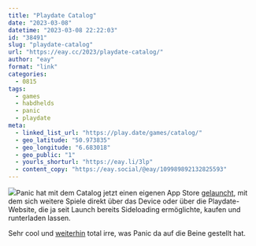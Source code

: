 ```yaml
---
title: "Playdate Catalog"
date: "2023-03-08"
datetime: "2023-03-08 22:22:03"
id: "38491"
slug: "playdate-catalog"
url: "https://eay.cc/2023/playdate-catalog/"
author: "eay"
format: "link"
categories:
  - 0815
tags:
  - games
  - habdhelds
  - panic
  - playdate
meta:
  - linked_list_url: "https://play.date/games/catalog/"
  - geo_latitude: "50.973835"
  - geo_longitude: "6.683018"
  - geo_public: "1"
  - yourls_shorturl: "https://eay.li/3lp"
  - content_copy: "https://eay.social/@eay/109989892132825593"
---
```


![](https://eay.cc/uploads/2023/playdate-catalog.png)Panic hat mit dem Catalog jetzt einen eigenen App Store [gelauncht](https://news.play.date/news/catalog-update-1/), mit dem sich weitere Spiele direkt über das Device oder über die Playdate-Website, die ja seit Launch bereits Sideloading ermöglichte, kaufen und runterladen lassen.

Sehr cool und [weiterhin](https://eay.cc/2019/playdate/) total irre, was Panic da auf die Beine gestellt hat.
